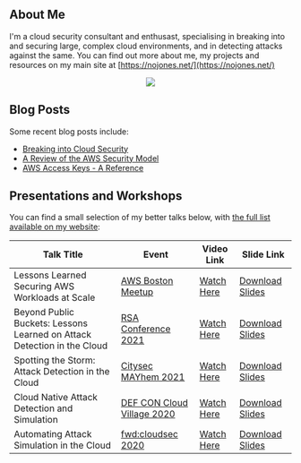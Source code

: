 ## About Me

I'm a cloud security consultant and enthusast, specialising in breaking into and securing large, complex cloud environments, and in detecting attacks against the same. You can find out more about me, my projects and resources on my main site at [https://nojones.net/](https://nojones.net/)

<p align="center"> 
  <a href="https://twitter.com/nojonesuk" target="blank"><img src="https://img.shields.io/badge/Twitter-1DA1F2?style=for-the-badge&logo=twitter&logoColor=white" /></a> 
</p>

## Blog Posts

Some recent blog posts include:

- [Breaking into Cloud Security](https://www.nojones.net/posts/breaking-into-cloudsec)
- [A Review of the AWS Security Model](https://www.nojones.net/posts/a-review-of-the-aws-security-maturity-model)
- [AWS Access Keys - A Reference](https://www.nojones.net/posts/aws-access-keys-a-reference)

## Presentations and Workshops

You can find a small selection of my better talks below, with [the full list available on my website](https://www.nojones.net/talks-and-workshops):

| Talk Title                                                                                                                         | Event                                                                                                                                                     | Video Link                                                | Slide Link                                                                                                                                                |
| ---------------------------------------------------------------------------------------------------------------------------------- | --------------------------------------------------------------------------------------------------------------------------------------------------------- | --------------------------------------------------------- | --------------------------------------------------------------------------------------------------------------------------------------------------------- |
| Lessons Learned Securing AWS Workloads at Scale                                                                                    | [AWS Boston Meetup](https://www.meetup.com/The-Boston-Amazon-Web-Services-Meetup-Group/events/280922751/)                                                 | [Watch Here](https://www.youtube.com/watch?v=_MRsSSpUx5A) | [Download Slides](https://www.nojones.net/assets/slides/f-secure-consulting_lessons-learned-securing-aws-workloads-at-scale-2021.pdf)                     |
| Beyond Public Buckets: Lessons Learned on Attack Detection in the Cloud                                                            | [RSA Conference 2021](https://www.rsaconference.com/Library/presentation/USA/2021/beyond-public-buckets-lessons-learned-on-attack-detection-in-the-cloud) | [Watch Here](https://www.youtube.com/watch?v=XkLXO4o2gnQ) | [Download Slides](https://www.nojones.net/assets/slides/2021_USA21_AIR-T14_01_Beyond-Public-Buckets-Lessons-Learned-on-Attack-Detection-in-the-Cloud.pdf) |
| Spotting the Storm: Attack Detection in the Cloud                                                                                  | [Citysec MAYhem 2021](https://mayhem.citysec.fi/speakers#nick-jones)                                                                                      | [Watch Here](https://www.youtube.com/watch?v=bLwMugCj2B0) | [Download Slides](https://www.nojones.net/assets/slides/fsecure_labs-mayhem-2021-spotting-the-storm.pdf)                           |
| Cloud Native Attack Detection and Simulation                                                                                       | [DEF CON Cloud Village 2020](https://2020.cloud-village.org/#talks?collapseNick)                                                                          | [Watch Here](https://www.youtube.com/watch?v=eF21MRULO2w) | [Download Slides](https://www.nojones.net/assets/slides/fsecure_labs-defcon-2020-cloud-native-attack-detection-and-simulation.pdf) |
| Automating Attack Simulation in the Cloud                                                                                          | [fwd:cloudsec 2020](https://fwdcloudsec.org/2020_speakers.html#attack-simulation)                                                                         | [Watch Here](https://youtu.be/c-LEe8chhB4)                | [Download Slides](https://www.nojones.net/assets/slides/fsecure_labs_fwdcloudsec-2020_automating-attack-simulations-in-the-cloud.pdf)                     |

<!--
**NJonesUK/NJonesUK** is a ✨ _special_ ✨ repository because its `README.md` (this file) appears on your GitHub profile.

Here are some ideas to get you started:

- 🔭 I’m currently working on ...
- 🌱 I’m currently learning ...
- 👯 I’m looking to collaborate on ...
- 🤔 I’m looking for help with ...
- 💬 Ask me about ...
- 📫 How to reach me: ...
- 😄 Pronouns: ...
- ⚡ Fun fact: ...
-->
